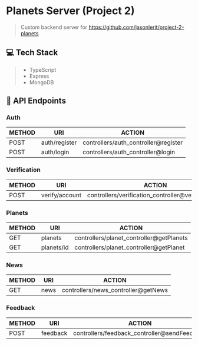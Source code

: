 # Planets Server (Project 2)
> Custom backend server for https://github.com/jasonlerit/project-2-planets

## 💻 Tech Stack
> - TypeScript
> - Express
> - MongoDB

## 🚀 API Endpoints

### Auth
| METHOD | URI            | ACTION                                              |
|--------|----------------|-----------------------------------------------------|
| POST   | auth/register | controllers/auth_controller@register                 |
| POST   | auth/login    | controllers/auth_controller@login                    |

### Verification
| METHOD | URI            | ACTION                                              |
|--------|----------------|-----------------------------------------------------|
| POST   | verify/account | controllers/verification_controller@verifyAccount   |

### Planets
| METHOD | URI            | ACTION                                              |
|--------|----------------|-----------------------------------------------------|
| GET    | planets    | controllers/planet_controller@getPlanets                |
| GET    | planets/id | controllers/planet_controller@getPlanet                 |

### News
| METHOD | URI            | ACTION                                              |
|--------|----------------|-----------------------------------------------------|
| GET    | news       | controllers/news_controller@getNews                     |

### Feedback
| METHOD | URI            | ACTION                                              |
|--------|----------------|-----------------------------------------------------|
| POST   | feedback   | controllers/feedback_controller@sendFeedback            |
